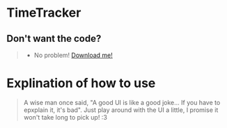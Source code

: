 # TimeTracker

Don't want the code?  
---------------------
> * No problem! [Download me!](https://github.com/Theta-Z/TimeTracker/blob/master/Time%20Tracker%20v1.zip?raw=true)

Explination of how to use  
==========================
> A wise man once said, "A good UI is like a good joke... If you have to epxplain it, it's bad".
> Just play around with the UI a little, I promise it won't take long to pick up! :3
